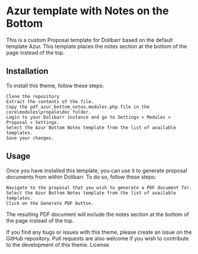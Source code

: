 # Azur template with Notes on the Bottom

This is a custom Proposal template for Dolibarr based on the default template Azur. 
This template places the notes section at the bottom of the page instead of the top.
## Installation

To install this theme, follow these steps:

    Clone the repository
    Extract the contents of the file.
    Copy the pdf_azur_bottom_notes.modules.php file in the core\modules\propale\doc folder.
    Login to your Dolibarr instance and go to Settings > Modules > Proposal > Settings.
    Select the Azur Bottom Notes template from the list of available templates.
    Save your changes.

## Usage

Once you have installed this template, you can use it to generate proposal documents from within Dolibarr.
To do so, follow these steps:

    Navigate to the proposal that you wish to generate a PDF document for.
    Select the Azur Bottom Notes template from the list of available templates.
    Click on the Generate PDF button.

The resulting PDF document will include the notes section at the bottom of the page instead of the top.


If you find any bugs or issues with this theme, please create an issue on the GitHub repository. Pull requests are also welcome if you wish to contribute to the development of this theme.
License
